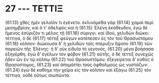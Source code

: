 
# 27 --- ΤΕΤΤΙΞ

{61.13} χθὲς ἡμῖν γελοῖόν τι ἐγένετο. ἐκλινόμεθα γὰρ {61.14} χαμαὶ περὶ μεσημβρίαν, καὶ ὅ τ’ ἀδελφὸς καὶ ἡ {61.15} Ἑλένη ἐκάθευδον, ἐγὼ δὲ ἥμενος ἐσύριζόν τι μέλος τῇ {61.16} σύριγγι. καὶ ἰδού, χελιδὼν διώκει τέττιγα, ὁ δὲ {61.17} τέττιξ φεύγων κατέπεσεν ἐς τὸν τοῦ Θρασυστόμου {61.18} κόλπον· διώκουσα δ’ ἡ χελιδὼν ταῖς πτέρυξιν ἥψατο {61.19} τῶν παρειῶν τῆς Ἑλένης· ἡ δ’ οὐκ εἰδυῖα τὸ γεγονός, {61.20} μέγα βοήσασα ἐξηγέρθη. ἐγὼ δ’ ἐγέλων τὸν φόβον {61.21} αὐτῆς, ὁ δὲ τέττιξ συνεχῶς ᾖδεν ὢν ἐν τῷ κόλπῳ {61.22} τοῦ Θρασυστόμου. ἐξεγείρεται δ’ εὐθὺς ὁ Θρασύστομος, {61.23} καὶ ἀπομάττει τοὺς ὀφθαλμοὺς ὡς νυστάζων· {61.24} ἐγὼ δὲ καθίημι τὴν χεῖρα εἰς τὸν κόλπον καὶ ἐξάγω {61.25} τὸν τέττιγα, οὐδὲ οὕτως σιωπῶντα.

